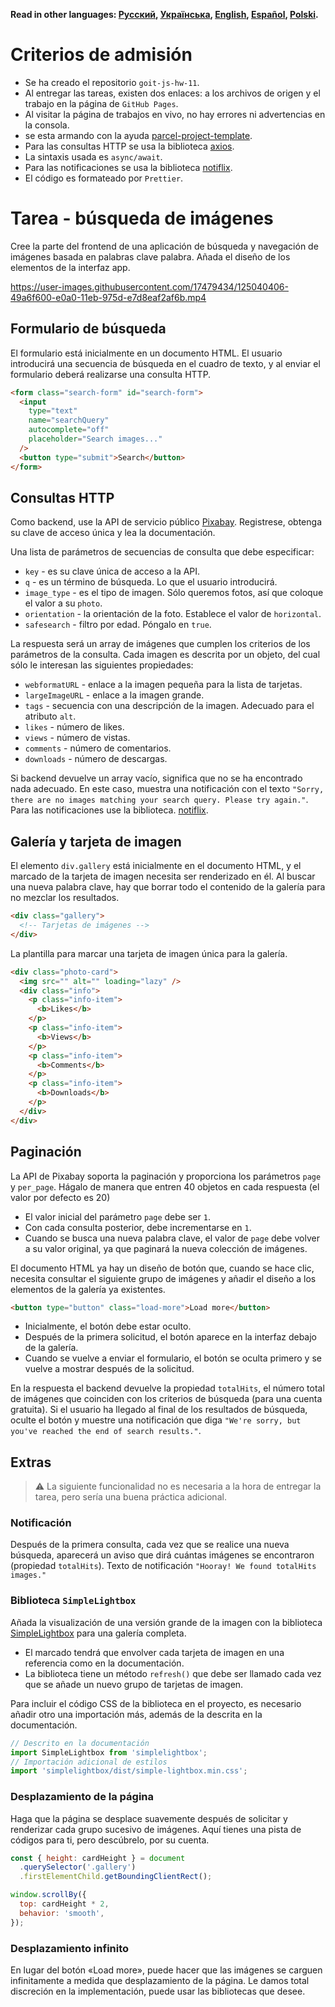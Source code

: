 **Read in other languages: [Русский](README.md), [Українська](README.ua.md),
[English](README.en.md), [Español](README.es.md), [Polski](README.pl.md).**

# Criterios de admisión

- Se ha creado el repositorio `goit-js-hw-11`.
- Al entregar las tareas, existen dos enlaces: a los archivos de origen y el trabajo 
  en la página de `GitHub Pages`.
- Al visitar la página de trabajos en vivo, no hay errores ni advertencias en la consola.
- se esta armando con la ayuda 
  [parcel-project-template](https://github.com/goitacademy/parcel-project-template).
- Para las consultas HTTP se usa la biblioteca [axios](https://axios-http.com/).
- La sintaxis usada es `async/await`.
- Para las notificaciones se usa la biblioteca
  [notiflix](https://github.com/notiflix/Notiflix#readme).
- El código es formateado por `Prettier`.

# Tarea - búsqueda de imágenes

Cree la parte del frontend de una aplicación de búsqueda y navegación de imágenes basada en palabras clave
palabra. Añada el diseño de los elementos de la interfaz
app.

https://user-images.githubusercontent.com/17479434/125040406-49a6f600-e0a0-11eb-975d-e7d8eaf2af6b.mp4

## Formulario de búsqueda

El formulario está inicialmente en un documento HTML. El usuario introducirá una secuencia
de búsqueda en el cuadro de texto, y al enviar el formulario deberá realizarse una consulta HTTP.

```html
<form class="search-form" id="search-form">
  <input
    type="text"
    name="searchQuery"
    autocomplete="off"
    placeholder="Search images..."
  />
  <button type="submit">Search</button>
</form>
```

## Consultas HTTP

Como backend, use la API de servicio público
[Pixabay](https://pixabay.com/api/docs/). Registrese, obtenga su clave de acceso única y lea la documentación.

Una lista de parámetros de secuencias de consulta que debe especificar:

- `key` - es su clave única de acceso a la API.
- `q` - es un término de búsqueda. Lo que el usuario introducirá.
- `image_type` - es el tipo de imagen. Sólo queremos fotos, así que coloque el
  valor a su `photo`.
- `orientation` - la orientación de la foto. Establece el valor de `horizontal`.
- `safesearch` - filtro por edad. Póngalo en `true`.

La respuesta será un array de imágenes que cumplen los criterios de los parámetros de la consulta.
Cada imagen es descrita por un objeto, del cual sólo le interesan las
siguientes propiedades:

- `webformatURL` - enlace a la imagen pequeña para la lista de tarjetas.
- `largeImageURL` - enlace a la imagen grande.
- `tags` - secuencia con una descripción de la imagen. Adecuado para el atributo `alt`.
- `likes` - número de likes.
- `views` - número de vistas.
- `comments` - número de comentarios.
- `downloads` - número de descargas.

Si backend devuelve un array vacío, significa que no se ha encontrado nada adecuado.
En este caso, muestra una notificación con el texto
`"Sorry, there are no images matching your search query. Please try again."`.
Para las notificaciones use la biblioteca.
[notiflix](https://github.com/notiflix/Notiflix#readme).

## Galería y tarjeta de imagen

El elemento `div.gallery` está inicialmente en el documento HTML,
y el marcado de la tarjeta de imagen necesita ser renderizado en él. Al buscar una nueva palabra clave,
hay que borrar todo el contenido de la galería para no mezclar los resultados.

```html
<div class="gallery">
  <!-- Tarjetas de imágenes -->
</div>
```

La plantilla para marcar una tarjeta de imagen única para la galería.

```html
<div class="photo-card">
  <img src="" alt="" loading="lazy" />
  <div class="info">
    <p class="info-item">
      <b>Likes</b>
    </p>
    <p class="info-item">
      <b>Views</b>
    </p>
    <p class="info-item">
      <b>Comments</b>
    </p>
    <p class="info-item">
      <b>Downloads</b>
    </p>
  </div>
</div>
```

## Paginación

La API de Pixabay soporta la paginación y proporciona los parámetros `page` y
`per_page`. Hágalo de manera que entren 40 objetos
en cada respuesta (el valor por defecto es 20)

- El valor inicial del parámetro `page` debe ser `1`.
- Con cada consulta posterior, debe incrementarse en `1`.
- Cuando se busca una nueva palabra clave, el valor de `page` debe volver a su valor original,
  ya que paginará la nueva colección de imágenes.

El documento HTML ya hay un diseño de botón que, cuando se hace clic,
necesita consultar el siguiente grupo de imágenes y añadir el diseño a los elementos 
de la galería ya existentes.

```html
<button type="button" class="load-more">Load more</button>
```

- Inicialmente, el botón debe estar oculto.
- Después de la primera solicitud, el botón aparece en la interfaz debajo de la galería.
- Cuando se vuelve a enviar el formulario, el botón se oculta primero y se vuelve a mostrar después 
  de la solicitud.

En la respuesta el backend devuelve la propiedad `totalHits`, el número total de imágenes
que coinciden con los criterios de búsqueda (para una cuenta gratuita). Si
el usuario ha llegado al final de los resultados de búsqueda, oculte el botón y muestre una notificación que
diga `"We're sorry, but you've reached the end of search results."`.

## Extras

> ⚠️ La siguiente funcionalidad no es necesaria a la hora de entregar la tarea, pero sería una buena
> práctica adicional.

### Notificación

Después de la primera consulta, cada vez que se realice una nueva búsqueda, aparecerá un aviso
que dirá cuántas imágenes se encontraron (propiedad `totalHits`). Texto
de notificación `"Hooray! We found totalHits images."`

### Biblioteca `SimpleLightbox`

Añada la visualización de una versión grande de la imagen con la biblioteca
[SimpleLightbox](https://simplelightbox.com/) para una galería completa.

- El marcado tendrá que envolver cada tarjeta de imagen en una referencia como
  en la documentación.
- La biblioteca tiene un método `refresh()` que debe ser llamado cada vez que
  se añade un nuevo grupo de tarjetas de imagen.

Para incluir el código CSS de la biblioteca en el proyecto, es necesario añadir otro
una importación más, además de la descrita en la documentación.

```js
// Descrito en la documentación
import SimpleLightbox from 'simplelightbox';
// Importación adicional de estilos
import 'simplelightbox/dist/simple-lightbox.min.css';
```

### Desplazamiento de la página

Haga que la página se desplace suavemente después de solicitar y renderizar cada grupo
sucesivo de imágenes. Aquí tienes una pista de códigos para ti, pero descúbrelo,  por su cuenta.

```js
const { height: cardHeight } = document
  .querySelector('.gallery')
  .firstElementChild.getBoundingClientRect();

window.scrollBy({
  top: cardHeight * 2,
  behavior: 'smooth',
});
```

### Desplazamiento infinito

En lugar del botón «Load more», puede hacer que las imágenes se carguen infinitamente a medida que desplazamiento
de la página. Le damos total discreción en la implementación,
puede usar las bibliotecas que desee.
